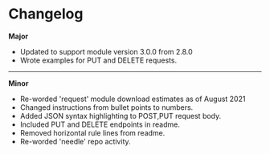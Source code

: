 # Changelog

**Major**

* Updated to support module version 3.0.0 from 2.8.0
* Wrote examples for PUT and DELETE requests.

---

**Minor**

* Re-worded 'request' module download estimates as of August 2021
* Changed instructions from bullet points to numbers.
* Added JSON syntax highlighting to POST,PUT request body.
* Included PUT and DELETE endpoints in readme.
* Removed horizontal rule lines from readme.
* Re-worded 'needle' repo activity.